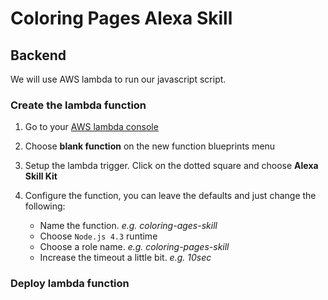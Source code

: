 # Coloring Pages Alexa Skill

## Backend

We will use AWS lambda to run our javascript script.

### Create the lambda function

1. Go to your [AWS lambda console](https://console.aws.amazon.com/lambda)
1. Choose **blank function** on the new function blueprints menu
1. Setup the lambda trigger. Click on the dotted square and choose **Alexa Skill Kit**
1. Configure the function, you can leave the defaults and just change the following:

    - Name the function. *e.g. coloring-ages-skill*
    - Choose `Node.js 4.3` runtime
    - Choose a role name. *e.g. coloring-pages-skill*
    - Increase the timeout a little bit. *e.g. 10sec*

### Deploy lambda function


